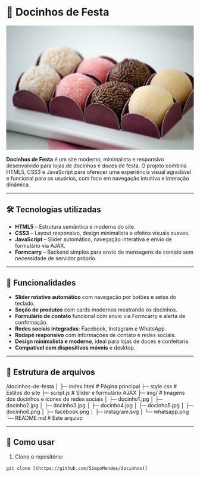 # 🍬 Docinhos de Festa

![Banner do projeto](img/docinho1.jpg)

**Docinhos de Festa** é um site moderno, minimalista e responsivo desenvolvido para lojas de docinhos e doces de festa. O projeto combina HTML5, CSS3 e JavaScript para oferecer uma experiência visual agradável e funcional para os usuários, com foco em navegação intuitiva e interação dinâmica.

---

## 🛠 Tecnologias utilizadas

- **HTML5** – Estrutura semântica e moderna do site.
- **CSS3** – Layout responsivo, design minimalista e efeitos visuais suaves.
- **JavaScript** – Slider automático, navegação interativa e envio de formulário via AJAX.
- **Formcarry** – Backend simples para envio de mensagens de contato sem necessidade de servidor próprio.

---

## 🌟 Funcionalidades

- **Slider rotativo automático** com navegação por botões e setas do teclado.
- **Seção de produtos** com cards modernos mostrando os docinhos.
- **Formulário de contato** funcional com envio via Formcarry e alerta de confirmação.
- **Redes sociais integradas**: Facebook, Instagram e WhatsApp.
- **Rodapé responsivo** com informações de contato e redes sociais.
- **Design minimalista e moderno**, ideal para lojas de doces e confeitaria.
- **Compatível com dispositivos móveis** e desktop.

---

## 📂 Estrutura de arquivos


/docinhos-de-festa
│
├─ index.html # Página principal
├─ style.css # Estilos do site
├─ script.js # Slider e formulário AJAX
├─ img/ # Imagens dos docinhos e ícones de redes sociais
│ ├─ docinho1.jpg
│ ├─ docinho2.jpg
│ ├─ docinho3.jpg
│ ├─ docinho4.jpg
│ ├─ docinho5.jpg
│ ├─ docinho6.png
│ ├─ facebook.png
│ ├─ instagram.svg
│ └─ whatsapp.png
└─ README.md # Este arquivo



---

## 🚀 Como usar

1. Clone o repositório:

```bash
git clone [(https://github.com/SimpoMendes/docinhos)]
